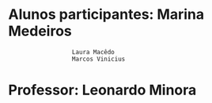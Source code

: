# Alunos participantes: Marina Medeiros
                      Laura Macêdo
                      Marcos Vinicius
                      
# Professor: Leonardo Minora
